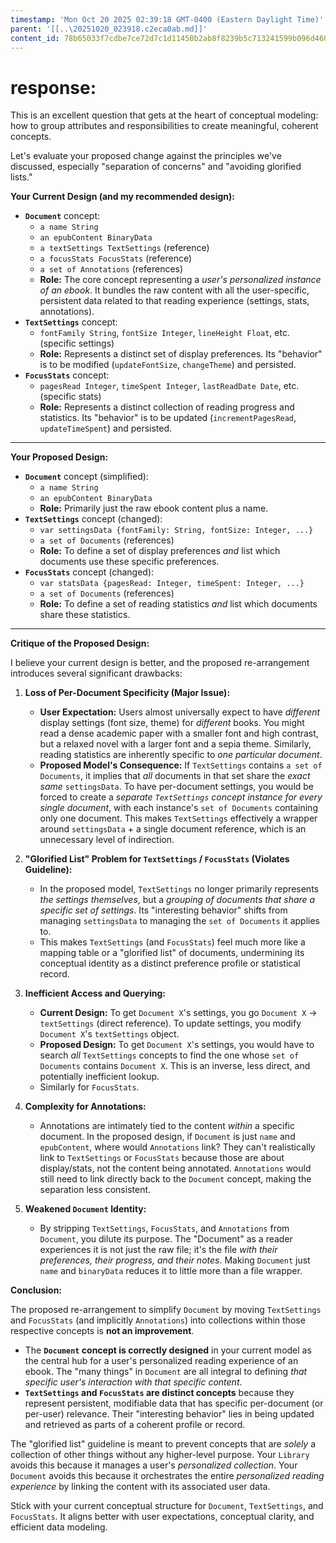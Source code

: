 ```yaml
---
timestamp: 'Mon Oct 20 2025 02:39:18 GMT-0400 (Eastern Daylight Time)'
parent: '[[..\20251020_023918.c2eca0ab.md]]'
content_id: 78b65033f7cdbe7ce72d7c1d11450b2ab8f8239b5c713241599b096d4602dafa
---
```


# response:

This is an excellent question that gets at the heart of conceptual modeling: how to group attributes and responsibilities to create meaningful, coherent concepts.

Let's evaluate your proposed change against the principles we've discussed, especially "separation of concerns" and "avoiding glorified lists."

**Your Current Design (and my recommended design):**

* **`Document`** concept:
  * `a name String`
  * `an epubContent BinaryData`
  * `a textSettings TextSettings` (reference)
  * `a focusStats FocusStats` (reference)
  * `a set of Annotations` (references)
  * **Role:** The core concept representing a *user's personalized instance of an ebook*. It bundles the raw content with all the user-specific, persistent data related to that reading experience (settings, stats, annotations).
* **`TextSettings`** concept:
  * `fontFamily String`, `fontSize Integer`, `lineHeight Float`, etc. (specific settings)
  * **Role:** Represents a distinct set of display preferences. Its "behavior" is to be modified (`updateFontSize`, `changeTheme`) and persisted.
* **`FocusStats`** concept:
  * `pagesRead Integer`, `timeSpent Integer`, `lastReadDate Date`, etc. (specific stats)
  * **Role:** Represents a distinct collection of reading progress and statistics. Its "behavior" is to be updated (`incrementPagesRead`, `updateTimeSpent`) and persisted.

***

**Your Proposed Design:**

* **`Document`** concept (simplified):
  * `a name String`
  * `an epubContent BinaryData`
  * **Role:** Primarily just the raw ebook content plus a name.
* **`TextSettings`** concept (changed):
  * `var settingsData {fontFamily: String, fontSize: Integer, ...}`
  * `a set of Documents` (references)
  * **Role:** To define a set of display preferences *and* list which documents use these specific preferences.
* **`FocusStats`** concept (changed):
  * `var statsData {pagesRead: Integer, timeSpent: Integer, ...}`
  * `a set of Documents` (references)
  * **Role:** To define a set of reading statistics *and* list which documents share these statistics.

***

**Critique of the Proposed Design:**

I believe your current design is better, and the proposed re-arrangement introduces several significant drawbacks:

1. **Loss of Per-Document Specificity (Major Issue):**
   * **User Expectation:** Users almost universally expect to have *different* display settings (font size, theme) for *different* books. You might read a dense academic paper with a smaller font and high contrast, but a relaxed novel with a larger font and a sepia theme. Similarly, reading statistics are inherently specific to *one particular document*.
   * **Proposed Model's Consequence:** If `TextSettings` contains `a set of Documents`, it implies that *all* documents in that set share the *exact same* `settingsData`. To have per-document settings, you would be forced to create a *separate `TextSettings` concept instance for every single document*, with each instance's `set of Documents` containing only one document. This makes `TextSettings` effectively a wrapper around `settingsData` + a single document reference, which is an unnecessary level of indirection.

2. **"Glorified List" Problem for `TextSettings` / `FocusStats` (Violates Guideline):**
   * In the proposed model, `TextSettings` no longer primarily represents *the settings themselves*, but a *grouping of documents that share a specific set of settings*. Its "interesting behavior" shifts from managing `settingsData` to managing the `set of Documents` it applies to.
   * This makes `TextSettings` (and `FocusStats`) feel much more like a mapping table or a "glorified list" of documents, undermining its conceptual identity as a distinct preference profile or statistical record.

3. **Inefficient Access and Querying:**
   * **Current Design:** To get `Document X`'s settings, you go `Document X` -> `textSettings` (direct reference). To update settings, you modify `Document X`'s `textSettings` object.
   * **Proposed Design:** To get `Document X`'s settings, you would have to search *all* `TextSettings` concepts to find the one whose `set of Documents` contains `Document X`. This is an inverse, less direct, and potentially inefficient lookup.
   * Similarly for `FocusStats`.

4. **Complexity for Annotations:**
   * Annotations are intimately tied to the content *within* a specific document. In the proposed design, if `Document` is just `name` and `epubContent`, where would `Annotations` link? They can't realistically link to `TextSettings` or `FocusStats` because those are about display/stats, not the content being annotated. `Annotations` would still need to link directly back to the `Document` concept, making the separation less consistent.

5. **Weakened `Document` Identity:**
   * By stripping `TextSettings`, `FocusStats`, and `Annotations` from `Document`, you dilute its purpose. The "Document" as a reader experiences it is not just the raw file; it's the file *with their preferences, their progress, and their notes*. Making `Document` just `name` and `binaryData` reduces it to little more than a file wrapper.

**Conclusion:**

The proposed re-arrangement to simplify `Document` by moving `TextSettings` and `FocusStats` (and implicitly `Annotations`) into collections within those respective concepts is **not an improvement**.

* The **`Document` concept is correctly designed** in your current model as the central hub for a user's personalized reading experience of an ebook. The "many things" in `Document` are all integral to defining *that specific user's interaction with that specific content*.
* **`TextSettings` and `FocusStats` are distinct concepts** because they represent persistent, modifiable data that has specific per-document (or per-user) relevance. Their "interesting behavior" lies in being updated and retrieved as parts of a coherent profile or record.

The "glorified list" guideline is meant to prevent concepts that are *solely* a collection of other things without any higher-level purpose. Your `Library` avoids this because it manages a user's *personalized collection*. Your `Document` avoids this because it orchestrates the entire *personalized reading experience* by linking the content with its associated user data.

Stick with your current conceptual structure for `Document`, `TextSettings`, and `FocusStats`. It aligns better with user expectations, conceptual clarity, and efficient data modeling.
